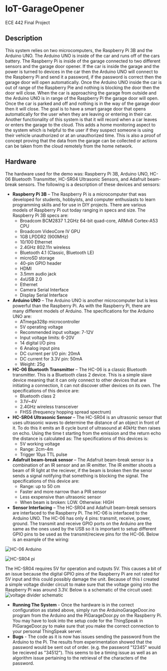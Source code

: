 # IoT-GarageOpener
ECE 442 Final Project

## Description
  This system relies on two microcomputers, the Raspberry Pi 3B and the Arduino UNO.  The Arduino UNO is inside of the car and runs off of the cars battery.  The Raspberry Pi is inside of the garage connected to two different sensors and the garage door opener.  If the car is inside the garage and the power is turned to devices in the car then the Arduino UNO will connect to the Raspberry Pi and send it a password, if the password is correct then the garage door will open automatically.  Once the Arduino UNO inside the car is out of range of the Raspberry Pie and nothing is blocking the door then the door will close.  When the car is approaching the garage from outside and the Arduino UNO is in range of the Raspberry Pi the garage door will open.  Once the car is parked and off and nothing is in the way of the garage door then it will close.  The goal is to have a smart garage door that opens automatically for the user when they are leaving or entering in their car.
    Another functionality of this system is that it will record when a car leaves or enters the garage to the cloud.  This adds a home monitoring aspect to the system which is helpful to the user if they suspect someone is using their vehicle unauthorized or at an unauthorized time.  This is also a proof of concept proving that the data from the garage can be collected or actions can be taken from the cloud remotely from the home network. 
    
## Hardware
The hardware used for the demo was: Raspberry Pi 3B, Arduino UNO, HC-06 Bluetooth Transmitter, HC-SR04 Ultrasonic Sensors, and Adafruit beam-break sensors.  The following is a description of these devices and sensors:

   * **Raspberry Pi 3B** – The Raspberry Pi is a microcomputer that was developed for students, hobbyists, and computer enthusiasts to learn programming skills and for use in DIY projects. There are various models of Raspberry Pi out today ranging in specs and size.  The Raspberry Pi 3B specs are:
        * Broadcom BCM2837 1.2GHz 64-bit quad-core, ARMv8 Cortex-A53 CPU
        * Broadcom VideoCore IV GPU
        * 1GB LPDDR2 (900MHz)
        * 10/100 Ethernet
        * 2.4GHz 802.11n wireless
        * Bluetooth 4.1 (Classic, Bluetooth LE)
        * microSD storage
        * 40-pin GPIO header
        * HDMI
        * 3.5mm audio jack
        * 4xUSB 2.0
        * Ethernet
        * Camera Serial Interface
        * Display Serial Interface
   * **Arduino UNO** – The Arduino UNO is another microcomputer but is less powerful than the Raspberry Pi.  As with the Raspberry Pi, there are many different models of Arduino.  The specifications for the Arduino UNO are:
        * ATmega328p microcontroller
        * 5V operating voltage
        * Recommended input voltage: 7-12V
        * Input voltage limits: 6-20V
        * 14 digital I/O pins
        * 6 Analog input pins
        * DC current per I/O pin: 20mA
        * DC current for 3.3V pin: 50mA
        * Weight: 25g
   * **HC-06 Bluetooth Transmitter** – The HC-06 is a classic Bluetooth transmitter.  This is a Bluetooth class 2 device.  This is a simple slave device meaning that it can only connect to other devices that are initiating a connection, it can not discover other devices on its own.  The specifications of this device are:
        * Bluetooth class 2
        * 3.1V~4V
        * 2.4GHz wireless transceiver
        * FHSS (frequency hopping spread spectrum)
   * **HC-SR04 Ultrasonic Sensor** – The HC-SR04 is an ultrasonic sensor that uses ultrasonic waves to determine the distance of an object in front of it.  To do this it emits an 8 cycle burst of ultrasound at 40kHz then raises on echo.  Using the time t starting from the emission and the return echo the distance is calculated as: 
	The specifications of this devices is:
        * 5V working voltage
        * Range: 2cm-4m
        * Trigger 10µs TTL pulse
   * **Adafruit beam-break sensor** – The Adafruit beam-break sensor is a combination of an IR sensor and an IR emitter.  The IR emitter shoots a beam of IR light at the reciever, if the beam is broken then the senor sends a signal notifying that something is blocking the signal.  The specifications of this device are:
        * Range: up to 50 cm
        * Faster and more narrow than a PIR sensor
        * Less exspensive than ultrasonic sensor
        * When beam is broken: LOW. Otherwise: HIGH
   * **Sensor Interfacing** – The HC-SR04 and Adafruit beam-break sensors are interfaced to the Raspberry Pi.  The HC-06 is interfaced to the Arduino UNO.  The HC-06 has only 4 pins: transmit, receive, power, ground.  The transmit and receive GPIO ports on the Arduino are the same as the ones used by the USB so it is important to setup different GPIO pins to be used as the transmit/recieve pins for the HC-06.  Below is an example of the wiring:

![HC-06 Arduino](https://user-images.githubusercontent.com/46805337/128111975-54916cdd-93bf-4ff9-955a-c6d74cb06837.png)

![HC-SR04 pi](https://user-images.githubusercontent.com/46805337/128112040-757a007e-1ddf-40e2-8b5a-9d4a7183494d.png)

The HC-SR04 requires 5V for operation and outputs 5V.  This causes a bit of an issue because the digital GPIO pins of the Raspberry Pi are not rated for 5V input and this could possibly damage the unit.  Because of this I created a simple voltage divider circuit to make sure that the voltage going into the Raspberry Pi was around 3.3V.  Below is a schematic of the circuit used:
![voltage divider schematic](https://user-images.githubusercontent.com/46805337/128112127-88e3d51f-6335-4e0f-b99b-d988575477c6.png)

* **Running The System** - Once the hardware is in the correct configuration as stated above, simply run the ArduinoGarageDoor.ino program from the Arduino and the PiGarageDoor.py on the Raspberry Pi.  You may have to look into the setup code for the ThingSpeak in PiGarageDoor.py to make sure that you make the correct connection to your personal ThingSpeak server.  
* **Bugs** - The code as it is now has issues sending the password from the Arduino to the Pi.  The results from experimentation showed that the password would be sent out of order. (e.g. the password "12345" would be recieved as "34512").  This seems to be a timing issue as well as an algorithm issue pertaining to the retrieval of the characters of the password.  


    
